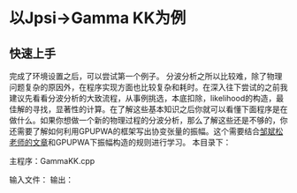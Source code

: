 # 以Jpsi->Gamma KK为例

## 快速上手
完成了环境设置之后，可以尝试第一个例子。
分波分析之所以比较难，除了物理问题复杂的原因外，在程序实现方面也比较复杂和耗时。在深入往下尝试的之前我建议先看看分波分析的大致流程，从事例挑选，本底扣除，likelihood的构造，最佳解的寻找，显著性的计算。在了解这些基本知识之后你就可以看懂下面程序是在做什么。如果你想做一个新的物理过程的分波分析，那么了解这些还是不够的，你还需要了解如何利用GPUPWA的框架写出协变张量的振幅。这个需要结合[邹斌松老师的文章](http://link.springer.com/10.1140/epja/i2002-10135-4)和GPUPWA下振幅构造的规则进行学习。
本目录下：

主程序：GammaKK.cpp

输入文件：
输出：
